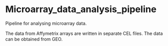 # Microarray_data_analysis_pipeline
Pipeline for analysing microarray data.

The data from Affymetrix arrays are written in separate CEL ﬁles. The data can be obtained from GEO.
